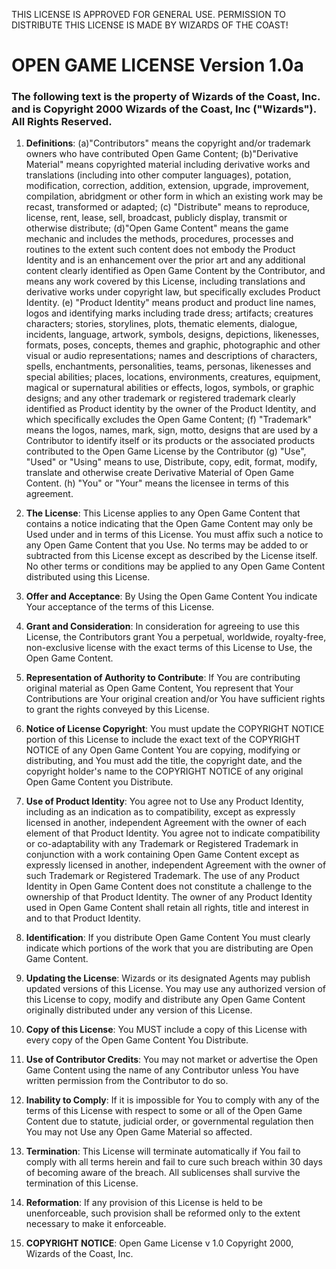 THIS LICENSE IS APPROVED FOR GENERAL USE. PERMISSION TO DISTRIBUTE THIS LICENSE IS MADE BY WIZARDS OF THE COAST!

# OPEN GAME LICENSE Version 1.0a

### The following text is the property of Wizards of the Coast, Inc. and is Copyright 2000 Wizards of the Coast, Inc ("Wizards"). All Rights Reserved.

1. **Definitions**: (a)"Contributors" means the copyright and/or trademark owners who have contributed Open Game Content; (b)"Derivative Material" means copyrighted material including derivative works and translations (including into other computer languages), potation, modification, correction, addition, extension, upgrade, improvement, compilation, abridgment or other form in which an existing work may be recast, transformed or adapted; (c) "Distribute" means to reproduce, license, rent, lease, sell, broadcast, publicly display, transmit or otherwise distribute; (d)"Open Game Content" means the game mechanic and includes the methods, procedures, processes and routines to the extent such content does not embody the Product Identity and is an enhancement over the prior art and any additional content clearly identified as Open Game Content by the Contributor, and means any work covered by this License, including translations and derivative works under copyright law, but specifically excludes Product Identity. (e) "Product Identity" means product and product line names, logos and identifying marks including trade dress; artifacts; creatures characters; stories, storylines, plots, thematic elements, dialogue, incidents, language, artwork, symbols, designs, depictions, likenesses, formats, poses, concepts, themes and graphic, photographic and other visual or audio representations; names and descriptions of characters, spells, enchantments, personalities, teams, personas, likenesses and special abilities; places, locations, environments, creatures, equipment, magical or supernatural abilities or effects, logos, symbols, or graphic designs; and any other trademark or registered trademark clearly identified as Product identity by the owner of the Product Identity, and which specifically excludes the Open Game Content; (f) "Trademark" means the logos, names, mark, sign, motto, designs that are used by a Contributor to identify itself or its products or the associated products contributed to the Open Game License by the Contributor (g) "Use", "Used" or "Using" means to use, Distribute, copy, edit, format, modify, translate and otherwise create Derivative Material of Open Game Content. (h) "You" or "Your" means the licensee in terms of this agreement.

2. **The License**: This License applies to any Open Game Content that contains a notice indicating that the Open Game Content may only be Used under and in terms of this License. You must affix such a notice to any Open Game Content that you Use. No terms may be added to or subtracted from this License except as described by the License itself. No other terms or conditions may be applied to any Open Game Content distributed using this License.

3. **Offer and Acceptance**: By Using the Open Game Content You indicate Your acceptance of the terms of this License.

4. **Grant and Consideration**: In consideration for agreeing to use this License, the Contributors grant You a perpetual, worldwide, royalty-free, non-exclusive license with the exact terms of this License to Use, the Open Game Content.

5. **Representation of Authority to Contribute**: If You are contributing original material as Open Game Content, You represent that Your Contributions are Your original creation and/or You have sufficient rights to grant the rights conveyed by this License.

6. **Notice of License Copyright**: You must update the COPYRIGHT NOTICE portion of this License to include the exact text of the COPYRIGHT NOTICE of any Open Game Content You are copying, modifying or distributing, and You must add the title, the copyright date, and the copyright holder's name to the COPYRIGHT NOTICE of any original Open Game Content you Distribute.

7. **Use of Product Identity**: You agree not to Use any Product Identity, including as an indication as to compatibility, except as expressly licensed in another, independent Agreement with the owner of each element of that Product Identity. You agree not to indicate compatibility or co-adaptability with any Trademark or Registered Trademark in conjunction with a work containing Open Game Content except as expressly licensed in another, independent Agreement with the owner of such Trademark or Registered Trademark. The use of any Product Identity in Open Game Content does not constitute a challenge to the ownership of that Product Identity. The owner of any Product Identity used in Open Game Content shall retain all rights, title and interest in and to that Product Identity.

8. **Identification**: If you distribute Open Game Content You must clearly indicate which portions of the work that you are distributing are Open Game Content.

9. **Updating the License**: Wizards or its designated Agents may publish updated versions of this License. You may use any authorized version of this License to copy, modify and distribute any Open Game Content originally distributed under any version of this License.

10. **Copy of this License**: You MUST include a copy of this License with every copy of the Open Game Content You Distribute.

11. **Use of Contributor Credits**: You may not market or advertise the Open Game Content using the name of any Contributor unless You have written permission from the Contributor to do so.

12. **Inability to Comply**: If it is impossible for You to comply with any of the terms of this License with respect to some or all of the Open Game Content due to statute, judicial order, or governmental regulation then You may not Use any Open Game Material so affected.

13. **Termination**: This License will terminate automatically if You fail to comply with all terms herein and fail to cure such breach within 30 days of becoming aware of the breach. All sublicenses shall survive the termination of this License.

14. **Reformation**: If any provision of this License is held to be unenforceable, such provision shall be reformed only to the extent necessary to make it enforceable.

15. **COPYRIGHT NOTICE**: Open Game License v 1.0 Copyright 2000, Wizards of the Coast, Inc.
